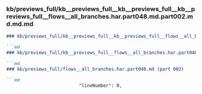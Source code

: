 ### kb/previews_full/kb__previews_full__kb__previews_full__kb__previews_full__flows__all_branches.har.part048.md.part002.md.md.md

```md
### kb/previews_full/kb__previews_full__kb__previews_full__flows__all_branches.har.part048.md.part002.md.md

```md
### kb/previews_full/kb__previews_full__flows__all_branches.har.part048.md.part002.md

```md
### kb/previews_full/flows__all_branches.har.part048.md (part 002)

```md
                           "lineNumber": 0,
  
```

```

```

```

```

